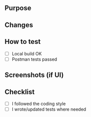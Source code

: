 ## Purpose

## Changes

## How to test

- [ ] Local build OK
- [ ] Postman tests passed

## Screenshots (if UI)

## Checklist

- [ ] I followed the coding style
- [ ] I wrote/updated tests where needed
